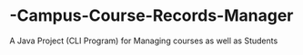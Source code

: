# -Campus-Course-Records-Manager
A Java Project (CLI Program) for Managing courses as well as Students 
